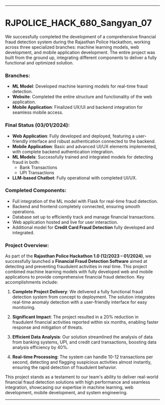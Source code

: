 
---

# RJPOLICE_HACK_680_Sangyan_07

We successfully completed the development of a comprehensive financial fraud detection system during the Rajasthan Police Hackathon, working across three specialized branches: machine learning models, web development, and mobile application development. The entire project was built from the ground up, integrating different components to deliver a fully functional and optimized solution.

### Branches:
- **ML Model**: Developed machine learning models for real-time fraud detection.
- **Website**: Completed the entire structure and functionality of the web application.
- **Mobile Application**: Finalized UX/UI and backend integration for seamless mobile access.

### Final Status (03/01/2024):
- **Web Application**: Fully developed and deployed, featuring a user-friendly interface and robust authentication connected to the backend.
- **Mobile Application**: Basic and advanced UI/UX elements implemented, with complete backend authentication integration.
- **ML Models**: Successfully trained and integrated models for detecting fraud in both:
  - Bank Transactions
  - UPI Transactions
- **LLM-based Chatbot**: Fully operational with completed UI/UX.

### Completed Components:
- Full integration of the ML model with Flask for real-time fraud detection.
- Backend and frontend completely connected, ensuring smooth operations.
- Database set up to efficiently track and manage financial transactions.
- Web application hosted and live for user interaction.
- Additional model for **Credit Card Fraud Detection** fully developed and integrated.

### Project Overview:

As part of the **Rajasthan Police Hackathon 1.0 (12/2023 – 01/2024)**, we successfully launched a **Financial Fraud Detection Software** aimed at detecting and preventing fraudulent activities in real time. This project combined machine learning models with fully developed web and mobile applications to provide comprehensive financial fraud detection. Key accomplishments include:

1. **Complete Project Delivery**: We delivered a fully functional fraud detection system from concept to deployment. The solution integrates real-time anomaly detection with a user-friendly interface for easy monitoring.
   
2. **Significant Impact**: The project resulted in a 20% reduction in fraudulent financial activities reported within six months, enabling faster response and mitigation of threats.

3. **Efficient Data Analysis**: Our solution streamlined the analysis of data from banking systems, UPI, and credit card transactions, boosting data analysis efficiency by 40%.

4. **Real-time Processing**: The system can handle 10-12 transactions per second, detecting and flagging suspicious activities almost instantly, ensuring the rapid detection of fraudulent behavior.


This project stands as a testament to our team's ability to deliver real-world financial fraud detection solutions with high performance and seamless integration, showcasing our expertise in machine learning, web development, mobile development, and system engineering.

---

